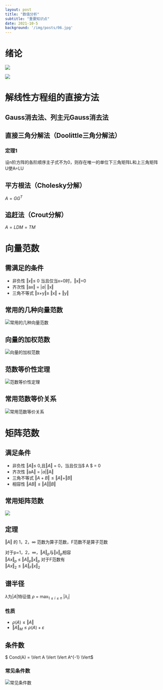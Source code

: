 ```yaml
---
layout: post
title: "数值分析"
subtitle: "重要知识点"
date: 2021-10-5
background: '/img/posts/06.jpg'
---
```

# 绪论
![](/img/posts/note_1.PNG)

![](/img/posts/note_2.PNG)

# 解线性方程组的直接方法
## Gauss消去法、列主元Gauss消去法
## 直接三角分解法（Doolittle三角分解法）
### 定理1
设n阶方阵的各阶顺序主子式不为0，则存在唯一的单位下三角矩阵L和上三角矩阵U使A=LU
## 平方根法（Cholesky分解）
$A = GG^{T}$
## 追赶法（Crout分解）
$A = LDM = TM$
# 向量范数  
## 需满足的条件
- 非负性
$\Vert x \Vert \leq$  0 当且仅当x=0时，$\Vert$x$\Vert$=0
-  齐次性
$\Vert$ax$\Vert$ = $|a|$ $\Vert$x$\Vert$
- 三角不等式
$\Vert$x+y$\Vert \ge$ $\Vert$x$\Vert$ + $\Vert$y$\Vert$
## 常用的几种向量范数
![常用的几种向量范数](/img/posts/note_3.png)

## 向量的加权范数  

![向量的加权范数](/img/posts/note_4.png)

## 范数等价性定理

![范数等价性定理](/img/posts/note_5.png)

## 常用范数等价关系
![常用范数等价关系](/img/posts/note_6.png)

# 矩阵范数
## 满足条件
- 非负性 $\Vert A \Vert \leq$  0,且$\Vert A \Vert$ = 0，当且仅当$ A $ = 0
- 齐次性 $\Vert$aA$\Vert$ = $|a| \Vert$A$\Vert$
- 三角不等式 $\Vert A+B \Vert \leq \Vert A \Vert + \Vert B \Vert$
- 相容性 $\Vert AB \Vert \leq \Vert A \Vert \Vert B \Vert$
## 常用矩阵范数  
![](/img/posts/note_7.png)

## 定理  
$\Vert A \Vert$ 的 1，2，$\infty$ 范数为算子范数，F范数不是算子范数

对于p=1，2，$\infty$，$\Vert A \Vert_{p}$与$\Vert x \Vert_{p}$相容  
$\Vert Ax \Vert_{p}$ $\leq$ $\Vert A \Vert_{p} \Vert x \Vert_{p}$
对于F范数有  
$\Vert Ax \Vert_{2} \leq \Vert A \Vert_{F} \Vert x \Vert_{2}$

## 谱半径  
$\lambda$为$|A|$特征值 
$\rho$ = $\max_{1 \leq i \leq n}$ $|\lambda_{i}|$

### 性质
- $\rho (A) \leq \Vert A \Vert$
- $\Vert A \Vert_{M} \leq \rho(A) + \varepsilon$

## 条件数
$ Cond(A) = \Vert A \Vert \Vert A^{-1} \Vert$
### 常见条件数
![常见条件数](/img/posts/note_8.png)

